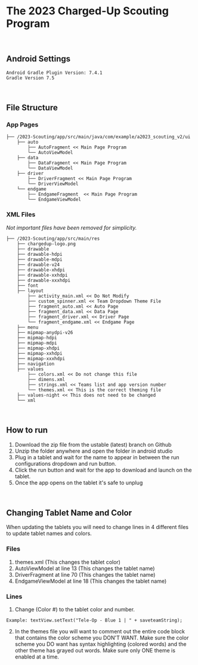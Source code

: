 # The 2023 Charged-Up Scouting Program
&nbsp;
&nbsp;
## Android Settings
```
Android Gradle Plugin Version: 7.4.1
Gradle Version 7.5
```
&nbsp;
## File Structure
### App Pages
```
├── /2023-Scouting/app/src/main/java/com/example/a2023_scouting_v2/ui
    ├── auto
        ├── AutoFragment << Main Page Program
        └── AutoViewModel
    ├── data
        ├── DataFragment << Main Page Program
        └── DataViewModel
    ├── driver
        ├── DriverFragment << Main Page Program
        └── DriverViewModel
    └── endgame
        ├── EndgameFragment  << Main Page Program
        └── EndgameViewModel
```
### XML Files
*Not important files have been removed for simplicity.*
```
├── /2023-Scouting/app/src/main/res
    ├── chargedup-logo.png
    ├── drawable
    ├── drawable-hdpi
    ├── drawable-mdpi
    ├── drawable-v24
    ├── drawable-xhdpi
    ├── drawable-xxhdpi
    ├── drawable-xxxhdpi
    ├── font
    ├── layout
        ├── activity_main.xml << Do Not Modify
        ├── custom_spinner.xml << Team Dropdown Theme File
        ├── fragment_auto.xml << Auto Page
        ├── fragment_data.xml << Data Page
        ├── fragment_driver.xml << Driver Page
        └── fragment_endgame.xml << Endgame Page
    ├── menu
    ├── mipmap-anydpi-v26
    ├── mipmap-hdpi
    ├── mipmap-mdpi
    ├── mipmap-xhdpi
    ├── mipmap-xxhdpi
    ├── mipmap-xxxhdpi
    ├── navigation
    ├── values
        ├── colors.xml << Do not change this file
        ├── dimens.xml
        ├── strings.xml << Teams list and app version number
        └── themes.xml << This is the correct theming file
    ├── values-night << This does not need to be changed
    └── xml
```
&nbsp;
## How to run
1. Download the zip file from the ustable (latest) branch on Github
2. Unzip the folder anywhere and open the folder in android studio
3. Plug in a tablet and wait for the name to appear in between the run configurations dropdown and run button.
4. Click the run button and wait for the app to download and launch on the tablet.
5. Once the app opens on the tablet it's safe to unplug

&nbsp;
## Changing Tablet Name and Color
When updating the tablets you will need to change lines in 4 different files to update tablet names and colors.
### Files
1. themes.xml (This changes the tablet color)
2. AutoViewModel at line 13 (This changes the tablet name)
3. DriverFragment at line 70 (This changes the tablet name)
4. EndgameViewModel at line 18 (This changes the tablet name)

### Lines

1. Change (Color #) to the tablet color and number.

`Example: textView.setText("Tele-Op - Blue 1 | " + saveteamString);`

2. In the themes file you will want to comment out the entire code block that contains the color scheme you DON'T WANT.
   Make sure the color scheme you DO want has syntax highlighting (colored words) and the other theme has grayed out words.
   Make sure only ONE theme is enabled at a time.
